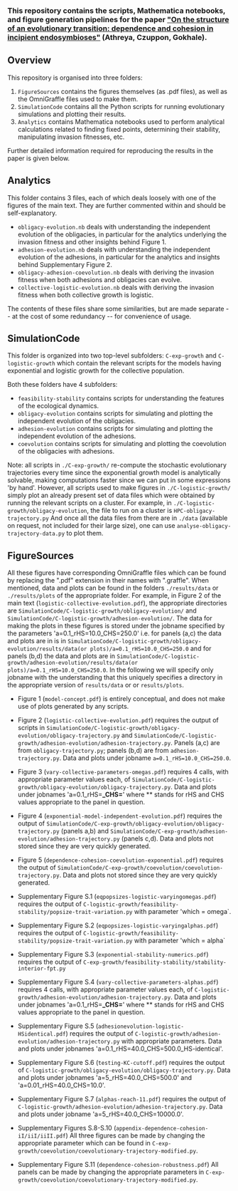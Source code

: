 ### This repository contains the scripts, Mathematica notebooks, and figure generation pipelines for the paper ["On the structure of an evolutionary transition: dependence and cohesion in incipient endosymbioses"](https://doi.org/10.1101/2023.07.17.549359) (Athreya, Czuppon, Gokhale).

## Overview ##

This repository is organised into three folders: 

1. `FigureSources` contains the figures themselves (as .pdf files), as well as the OmniGraffle files used to make them. 
2. `SimulationCode` contains all the Python scripts for running evolutionary simulations and plotting their results. 
3. `Analytics` contains Mathematica notebooks used to perform analytical calculations related to finding fixed points, determining their stability, manipulating invasion fitnesses, etc.

Further detailed information required for reproducing the results in the paper is given below.

## Analytics ##

This folder contains 3 files, each of which deals loosely with one of the figures of the main text. They are further commented within and should be self-explanatory. 

* `obligacy-evolution.nb` deals with understanding the independent evolution of the obligacies, in particular for the analytics underlying the invasion fitness and other insights behind Figure 1. 
* `adhesion-evolution.nb` deals with understanding the independent evolution of the adhesions, in particular for the analytics and insights behind Supplementary Figure 2. 
* `obligacy-adhesion-coevolution.nb` deals with deriving the invasion fitness when both adhesions and obligacies can evolve.
* `collective-logistic-evolution.nb` deals with deriving the invasion fitness when both collective growth is logistic. 

The contents of these files share some similarities, but are made separate -- at the cost of some redundancy -- for convenience of usage.

## SimulationCode ##

This folder is organized into two top-level subfolders: `C-exp-growth` and `C-logistic-growth` which contain the relevant scripts for the models having exponential and logistic growth for the collective population.

Both these folders have 4 subfolders:

* `feasibility-stability` contains scripts for understanding the features of the ecological dynamics.
* `obligacy-evolution` contains scripts for simulating and plotting the independent evolution of the obligacies.
* `adhesion-evolution` contains scripts for simulating and plotting the independent evolution of the adhesions.
* `coevolution` contains scripts for simulating and plotting the coevolution of the obligacies with adhesions.

Note: all scripts in `./C-exp-growth/` re-compute the stochastic evolutionary trajectories every time since the exponential growth model is analytically solvable, making computations faster since we can put in some expressions 'by hand'. However, all scripts used to make figures in `./C-logistic-growth/` simply plot an already present set of data files which were obtained by running the relevant scripts on a cluster. For example, in `./C-logistic-growth/obligacy-evolution`, the file to run on a cluster is `HPC-obligacy-trajectory.py` And once all the data files from there are in `./data` (available on request, not included for their large size), one can use `analyse-obligacy-trajectory-data.py` to plot them. 

## FigureSources ##

All these figures have corresponding OmniGraffle files which can be found by replacing the ".pdf" extension in their names with ".graffle". When mentioned, data and plots can be found in the folders `./results/data` or `./results/plots` of the appropriate folder. For example, in Figure 2 of the main text (`logistic-collective-evolution.pdf`), the appropriate directories are `SimulationCode/C-logistic-growth/obligacy-evolution/` and `SimulationCode/C-logistic-growth/adhesion-evolution/`. The data for making the plots in these figures is stored under the jobname specified by the parameters 'a=0.1_rHS=10.0_CHS=250.0' i.e. for panels (a,c) the data and plots are in is in `SimulationCode/C-logistic-growth/obligacy-evolution/results/data(or plots)/a=0.1_rHS=10.0_CHS=250.0` and for panels (b,d) the data and plots are in `SimulationCode/C-logistic-growth/adhesion-evolution/results/data(or plots)/a=0.1_rHS=10.0_CHS=250.0`. In the following we will specify only jobname with the understanding that this uniquely specifies a directory in the appropriate version of `results/data` or or `results/plots`.

* Figure 1 (`model-concept.pdf`) is entirely conceptual, and does not make use of plots generated by any scripts.
* Figure 2 (`logistic-collective-evolution.pdf`) requires the output of scripts in `SimulationCode/C-logistic-growth/obligacy-evolution/obligacy-trajectory.py` and `SimulationCode/C-logistic-growth/adhesion-evolution/adhesion-trajectory.py`. Panels (a,c) are from `obligacy-trajectory.py`; panels (b,d) are from `adhesion-trajectory.py`. Data and plots under jobname `a=0.1_rHS=10.0_CHS=250.0`. 
* Figure 3 (`vary-collective-parameters-omegas.pdf`) requires 4 calls, with appropriate parameter values each, of `SimulationCode/C-logistic-growth/obligacy-evolution/obligacy-trajectory.py`. Data and plots under jobnames 'a=0.1_rHS=**_CHS=**' where ** stands for rHS and CHS values appropriate to the panel in question.
* Figure 4 (`exponential-model-independent-evolution.pdf`) requires the output of `SimulationCode/C-exp-growth/obligacy-evolution/obligacy-trajectory.py` (panels a,b) and `SimulationCode/C-exp-growth/adhesion-evolution/adhesion-trajectory.py` (panels c,d). Data and plots not stored since they are very quickly generated. 
* Figure 5 (`dependence-cohesion-coevolution-exponential.pdf`) requires the output of `SimulationCode/C-exp-growth/coevolution/coevolution-trajectory.py`. Data and plots not stored since they are very quickly generated.
 
* Supplementary Figure S.1 (`eqpopsizes-logistic-varyingomegas.pdf`) requires the output of `C-logistic-growth/feasibility-stability/popsize-trait-variation.py` with parameter 'which = omega`. 
* Supplementary Figure S.2 (`eqpopsizes-logistic-varyingalphas.pdf`) requires the output of `C-logistic-growth/feasibility-stability/popsize-trait-variation.py` with parameter 'which = alpha`
* Supplementary Figure S.3 (`exponential-stability-numerics.pdf`) requires the output of `C-exp-growth/feasibility-stability/stability-interior-fpt.py`
* Supplementary Figure S.4 (`vary-collective-parameters-alphas.pdf`) requires 4 calls, with appropriate parameter values each, of `C-logistic-growth/adhesion-evolution/adhesion-trajectory.py`. Data and plots under jobnames 'a=0.1_rHS=**_CHS=**' where ** stands for rHS and CHS values appropriate to the panel in question.
* Supplementary Figure S.5 (`adhesionevolution-logistic-HSidentical.pdf`) requires the output of `C-logistic-growth/adhesion-evolution/adhesion-trajectory.py` with appropriate parameters. Data and plots under jobnames 'a=0.1_rHS=40.0_CHS=500.0_HS-identical'.
* Supplementary Figure S.6 (`testing-KC-cutoff.pdf`) requires the output of `C-logistic-growth/obligacy-evolution/obligacy-trajectory.py`. Data and plots under jobnames 'a=5_rHS=40.0_CHS=500.0' and 'a=0.01_rHS=40.0_CHS=10.0'.
* Supplementary Figure S.7 (`alphas-reach-11.pdf`) requires the output of `C-logistic-growth/adhesion-evolution/adhesion-trajectory.py`. Data and plots under jobname 'a=5_rHS=40.0_CHS=10000.0'.
* Supplementary Figures S.8-S.10 (`appendix-dependence-cohesion-iI/iiI/iiII.pdf`) All three figures can be made by changing the appropriate parameter which can be found in `C-exp-growth/coevolution/coevolutionary-trajectory-modified.py`.
* Supplementary Figure S.11 (`dependence-cohesion-robustness.pdf`) All panels can be made by changing the appropriate parameters in `C-exp-growth/coevolution/coevolutionary-trajectory-modified.py`.

